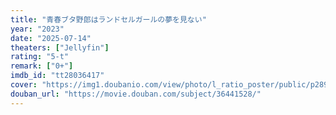 ```yaml
---
title: "青春ブタ野郎はランドセルガールの夢を見ない"
year: "2023"
date: "2025-07-14"
theaters: ["Jellyfin"]
rating: "5-t"
remark: ["0+"]
imdb_id: "tt28036417"
cover: "https://img1.doubanio.com/view/photo/l_ratio_poster/public/p2893232628.jpg"
douban_url: "https://movie.douban.com/subject/36441528/"
---
```

